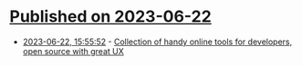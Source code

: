 # [Published on 2023-06-22](index.md)

* [2023-06-22, 15:55:52](https://lobste.rs/s/vdkyrb/collection_handy_online_tools_for) - [Collection of handy online tools for developers, open source with great UX](https://it-tools.tech/)
